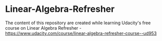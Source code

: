 # Linear-Algebra-Refresher
The content of this repository are created while learning Udacity's free course on Linear Algebra Refresher - https://www.udacity.com/course/linear-algebra-refresher-course--ud953
